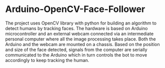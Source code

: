 # Arduino-OpenCV-Face-Follower

The project uses OpenCV library with python for building an algorithm to detect humans by tracking faces.
The hardware is based on Arduino microcontroller and an external webcam connected via an intermediate personal computer where all the image processing takes place.
Both the Arduino and the webcam are mounted on a chassis.
Based on the position and size of the face detected, signals from the computer are serially communicated to the Arduino which in turn controls the bot to move accordingly to keep tracking the human.

